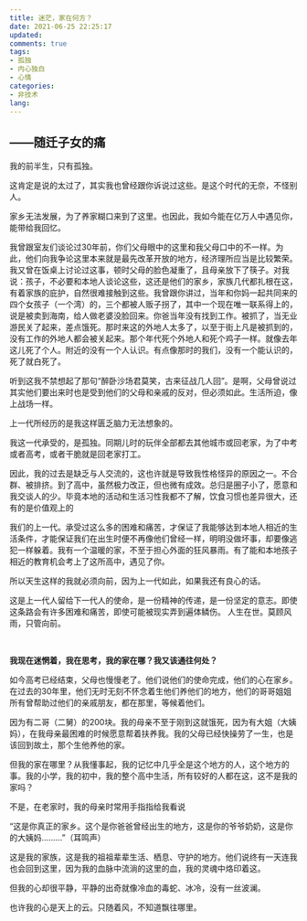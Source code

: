 ```yaml
---
title: 迷茫，家在何方？
date: 2021-06-25 22:25:17
updated: 
comments: true
tags:
- 孤独
- 内心独白
- 心情
categories:
- 非技术
lang:
---
```

## ——随迁子女的痛

我的前半生，只有孤独。

这肯定是说的太过了，其实我也曾经跟你诉说过这些。是这个时代的无奈，不怪别人。

家乡无法发展，为了养家糊口来到了这里。也因此，我如今能在亿万人中遇见你，能带给我回忆。

我曾跟室友们谈论过30年前，你们父母眼中的这里和我父母口中的不一样。为此，他们向我争论这里本来就是最先改革开放的地方，经济理所应当是比较繁荣。我又曾在饭桌上讨论过这事，顿时父母的脸色凝重了，且母亲放下了筷子。对我说：孩子，不必要和本地人谈论这些，这还是他们的家乡，家族几代都扎根在这，有着家族的庇护，自然很难接触到这些。我曾跟你讲过，当年和你妈一起共同来的四个女孩子（一个湾）的，三个都被人贩子拐了，其中一个现在唯一联系得上的，说是被卖到海南，给人做老婆没脸回来。你爸当年没有找到工作。被抓了，当无业游民关了起来，差点饿死。那时来这的外地人太多了，以至于街上凡是被抓到的，没有工作的外地人都会被关起来。那个年代死个外地人和死个鸡子一样。就像去年这儿死了个人。附近的没有一个人认识。有点像那时的我们，没有一个能认识的，死了就白死了。

听到这我不禁想起了那句“醉卧沙场君莫笑，古来征战几人回”。是啊，父母曾说过其实他们要出来时也是受到他们的父母和亲戚的反对，但必须如此。生活所迫，像上战场一样。

上一代所经历的是我这样匮乏脑力无法想象的。

我这一代承受的，是孤独。同期儿时的玩伴全部都去其他城市或回老家，为了中考或者高考，或者干脆就是回老家打工。

因此，我的过去是缺乏与人交流的，这也许就是导致我性格怪异的原因之一。不合群、被排挤。到了高中，虽然极力改正，但也微有成效。总归是圈子小了，愿意和我交谈人的少。毕竟本地的活动和生活习性我都不了解，饮食习惯也差异很大，还有的是价值观上的

我们的上一代。承受过这么多的困难和痛苦，才保证了我能够达到本地人相近的生活条件，才能保证我们在出生时便不再像他们曾经一样，明明没做坏事，却要像逃犯一样躲着。我有一个温暖的家，不至于担心外面的狂风暴雨。有了能和本地孩子相近的教育机会考上了这所高中，遇见了你。

所以天生这样的我就必须向前，因为上一代如此，如果我还有良心的话。

这是上一代人留给下一代人的使命，是一份精神的传递，是一份坚定的意志。即使这条路会有许多困难和痛苦，即使可能被现实弄到遍体鳞伤。
人生在世。莫顾风雨，只管向前。

<br>

**我现在迷惘着，我在思考，我的家在哪？我又该通往何处？**

如今高考已经结束，父母也慢慢老了。他们说他们的使命完成，他们的心在家乡。在过去的30年里，他们无时无刻不怀念着生他们养他们的地方，他们的哥哥姐姐所有曾帮助过他们的亲戚朋友，都在那里，等候着他们。

因为有二哥（二舅）的200块。我的母亲不至于刚到这就饿死，因为有大姐（大姨妈），在我母亲最困难的时候愿意帮着扶养我。我的父母已经快操劳了一生，也是该回到故土，那个生他养他的家。

但我的家在哪里？从我懂事起，我的记忆中几乎全是这个地方的人，这个地方的事。我的小学，我的初中，我的整个高中生活，所有较好的人都在这，这不是我的家吗？

不是，在老家时，我的母亲时常用手指指给我看说

“这是你真正的家乡。这个是你爸爸曾经出生的地方，这是你的爷爷奶奶，这是你的大姨妈………”（耳鸣声）

这是我的家族，这是我的祖祖辈辈生活、栖息、守护的地方。他们说终有一天连我也会回到这里，因为我的血脉中流淌的这里的血，我的灵魂中烙印着这。

但我的心却很平静，平静的出奇就像冷血的毒蛇、冰冷，没有一丝波澜。

也许我的心是天上的云。只随着风，不知道飘往哪里。
